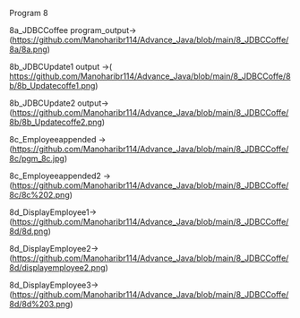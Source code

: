 
Program 8


 8a_JDBCCoffee program_output->(https://github.com/Manoharibr114/Advance_Java/blob/main/8_JDBCCoffe/8a/8a.png)

 8b_JDBCUpdate1 output ->( https://github.com/Manoharibr114/Advance_Java/blob/main/8_JDBCCoffe/8b/8b_Updatecoffe1.png)

8b_JDBCUpdate2 output->  (https://github.com/Manoharibr114/Advance_Java/blob/main/8_JDBCCoffe/8b/8b_Updatecoffe2.png)

8c_Employeeappended ->(https://github.com/Manoharibr114/Advance_Java/blob/main/8_JDBCCoffe/8c/pgm_8c.jpg)

8c_Employeeappended2 ->(https://github.com/Manoharibr114/Advance_Java/blob/main/8_JDBCCoffe/8c/8c%202.png)

8d_DisplayEmployee1->(https://github.com/Manoharibr114/Advance_Java/blob/main/8_JDBCCoffe/8d/8d.png)

8d_DisplayEmployee2->(https://github.com/Manoharibr114/Advance_Java/blob/main/8_JDBCCoffe/8d/displayemployee2.png)

8d_DisplayEmployee3->(https://github.com/Manoharibr114/Advance_Java/blob/main/8_JDBCCoffe/8d/8d%203.png)

